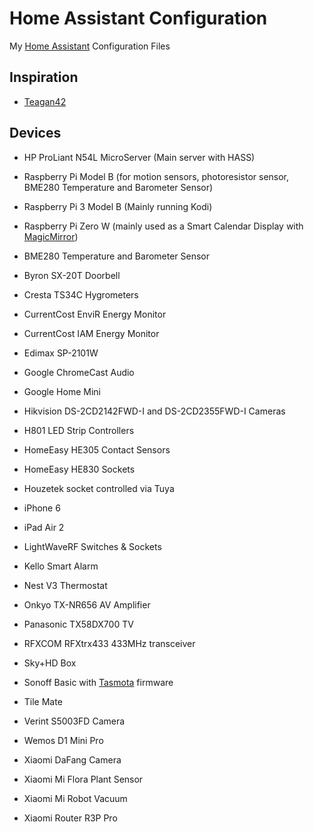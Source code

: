 # Home Assistant Configuration

My [Home Assistant](https://home-assistant.io/) Configuration Files

## Inspiration

- [Teagan42](https://github.com/Teagan42/HomeAssistantConfig)

## Devices

- HP ProLiant N54L MicroServer (Main server with HASS)
- Raspberry Pi Model B (for motion sensors, photoresistor sensor, BME280 Temperature and Barometer Sensor)
- Raspberry Pi 3 Model B (Mainly running Kodi)
- Raspberry Pi Zero W (mainly used as a Smart Calendar Display with [MagicMirror](https://github.com/MichMich/MagicMirror))

- BME280 Temperature and Barometer Sensor
- Byron SX-20T Doorbell
- Cresta TS34C Hygrometers
- CurrentCost EnviR Energy Monitor
- CurrentCost IAM Energy Monitor
- Edimax SP-2101W
- Google ChromeCast Audio
- Google Home Mini
- Hikvision DS-2CD2142FWD-I and DS-2CD2355FWD-I Cameras
- H801 LED Strip Controllers
- HomeEasy HE305 Contact Sensors
- HomeEasy HE830 Sockets
- Houzetek socket controlled via Tuya
- iPhone 6
- iPad Air 2
- LightWaveRF Switches & Sockets
- Kello Smart Alarm
- Nest V3 Thermostat
- Onkyo TX-NR656 AV Amplifier
- Panasonic TX58DX700 TV
- RFXCOM RFXtrx433 433MHz transceiver
- Sky+HD Box
- Sonoff Basic with [Tasmota](https://github.com/arendst/Sonoff-Tasmota) firmware
- Tile Mate
- Verint S5003FD Camera
- Wemos D1 Mini Pro
- Xiaomi DaFang Camera
- Xiaomi Mi Flora Plant Sensor
- Xiaomi Mi Robot Vacuum
- Xiaomi Router R3P Pro
